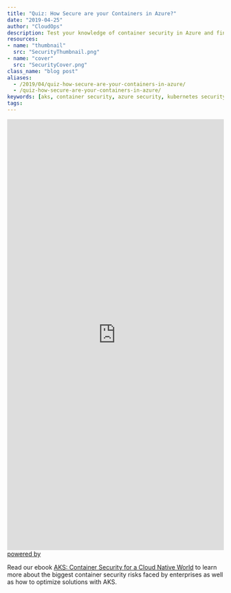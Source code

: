 ```yaml
---
title: "Quiz: How Secure are your Containers in Azure?"
date: "2019-04-25"
author: "CloudOps"
description: Test your knowledge of container security in Azure and find out if you’re following AKS best practices.
resources:
- name: "thumbnail"
  src: "SecurityThumbnail.png"
- name: "cover"
  src: "SecurityCover.png"
class_name: "blog post"
aliases:
  - /2019/04/quiz-how-secure-are-your-containers-in-azure/
  - /quiz-how-secure-are-your-containers-in-azure/
keywords: [aks, container security, azure security, kubernetes security]
tags:
---
```


<p>
<div class="smcx-widget smcx-embed smcx-show smcx-widget-dark"><div style="width: 100%; max-width: 100%; height: 1000px;" class="smcx-iframe-container"><iframe width="100%" height="100%" frameborder="0" allowtransparency="true" src="https://www.surveymonkey.com/r/HYG2BSG?embedded=1"></iframe></div><div class="smcx-widget-footer smcx-embed-footer"><a class="smcx-branding" href="https://www.surveymonkey.com/?ut_source=powered_by&amp;ut_source2=new_website_collector" target="_blank"><span class="smcx-powered-by">powered by</span></a></div></div></p>
Read our ebook <a href="https://www.cloudops.com/resources/white-papers/azure-kubernetes-services-container-security-for-a-cloud-native-world/" target="_blank" rel="noopener noreferrer">AKS: Container Security for a Cloud Native World</a> to learn more about the biggest container security risks faced by enterprises as well as how to optimize solutions with AKS.